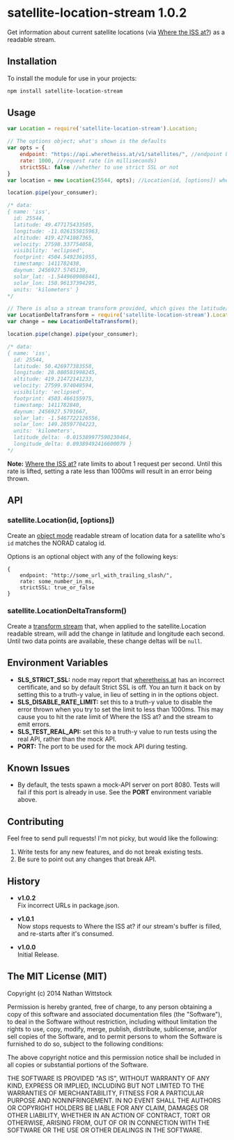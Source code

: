 # satellite-location-stream 1.0.2

Get information about current satellite locations (via [Where the ISS at?][where]) as a readable stream.

## Installation

To install the module for use in your projects:

```bash
npm install satellite-location-stream
```

## Usage

```js
var Location = require('satellite-location-stream').Location;

// The options object; what's shown is the defaults
var opts = {
	endpoint: "https://api.wheretheiss.at/v1/satellites/", //endpoint URL with trailing slash
	rate: 1000, //request rate (in milliseconds)
	strictSSL: false //whether to use strict SSL or not
}
var location = new Location(25544, opts); //Location(id, [options]) where `id` is the NORAD catalog id

location.pipe(your_consumer);

/* data: 
{ name: 'iss',
  id: 25544,
  latitude: 49.477175433505,
  longitude: -11.026155815963,
  altitude: 419.42741087365,
  velocity: 27598.337754058,
  visibility: 'eclipsed',
  footprint: 4504.5492361955,
  timestamp: 1411782438,
  daynum: 2456927.5745139,
  solar_lat: -1.5449609088441,
  solar_lon: 150.96137394295,
  units: 'kilometers' }
*/

// There is also a stream transform provided, which gives the latitude/longitude per second
var LocationDeltaTransform = require('satellite-location-stream').LocationDeltaTransform;
var change = new LocationDeltaTransform();

location.pipe(change).pipe(your_consumer);

/* data:
{ name: 'iss',
  id: 25544,
  latitude: 50.426977383558,
  longitude: 28.080581998245,
  altitude: 419.21472141233,
  velocity: 27599.974048594,
  visibility: 'eclipsed',
  footprint: 4503.466155975,
  timestamp: 1411782840,
  daynum: 2456927.5791667,
  solar_lat: -1.5467722126556,
  solar_lon: 149.28597784223,
  units: 'kilometers',
  latitude_delta: -0.015389977590230464,
  longitude_delta: 0.09389492416600079 }
*/
```

**Note:** [Where the ISS at?][where] rate limits to about 1 request per second. Until this rate is lifted, setting a rate less than 1000ms will result in an error being thrown.

[where]: http://wheretheiss.at

## API

### satellite.Location(id, [options])

Create an [object mode](http://nodejs.org/api/stream.html#stream_object_mode) readable stream of location data for a satellite who's `id` matches the NORAD catalog id.

Options is an optional object with any of the following keys:

```
{
	endpoint: "http://some_url_with_trailing_slash/",
	rate: some_number_in_ms,
	strictSSL: true_or_false
}
```

### satellite.LocationDeltaTransform()

Create a [transform stream](http://nodejs.org/api/stream.html#stream_class_stream_transform) that, when applied to the satellite.Location readable stream, will add the change in latitude and longitude each second. Until two data points are available, these change deltas will be `null`.

## Environment Variables

- **SLS_STRICT_SSL:** node may report that [wheretheiss.at](http://wheretheiss.at) has an incorrect certificate, and so by default Strict SSL is off. You an turn it back on by setting this to a truth-y value, in lieu of setting in in the options object.
- **SLS_DISABLE_RATE_LIMIT:** set this to a truth-y value to disable the error thrown when you try to set the limit to less than 1000ms. This may cause you to hit the rate limit of Where the ISS at? and the stream to emit errors.
- **SLS_TEST_REAL_API:** set this to a truth-y value to run tests using the real API, rather than the mock API.
- **PORT:** The port to be used for the mock API during testing.

## Known Issues

- By default, the tests spawn a mock-API server on port 8080. Tests will fail if this port is already in use. See the **PORT** environment variable above.

## Contributing

Feel free to send pull requests! I'm not picky, but would like the following:

1. Write tests for any new features, and do not break existing tests.
2. Be sure to point out any changes that break API.

## History

- **v1.0.2**  
Fix incorrect URLs in package.json.

- **v1.0.1**  
Now stops requests to Where the ISS at? if our stream's buffer is filled, and re-starts after it's consumed.

- **v1.0.0**  
Initial Release.

## The MIT License (MIT)

Copyright (c) 2014 Nathan Wittstock

Permission is hereby granted, free of charge, to any person obtaining a copy of
this software and associated documentation files (the "Software"), to deal in
the Software without restriction, including without limitation the rights to
use, copy, modify, merge, publish, distribute, sublicense, and/or sell copies of
the Software, and to permit persons to whom the Software is furnished to do so,
subject to the following conditions:

The above copyright notice and this permission notice shall be included in all
copies or substantial portions of the Software.

THE SOFTWARE IS PROVIDED "AS IS", WITHOUT WARRANTY OF ANY KIND, EXPRESS OR
IMPLIED, INCLUDING BUT NOT LIMITED TO THE WARRANTIES OF MERCHANTABILITY, FITNESS
FOR A PARTICULAR PURPOSE AND NONINFRINGEMENT. IN NO EVENT SHALL THE AUTHORS OR
COPYRIGHT HOLDERS BE LIABLE FOR ANY CLAIM, DAMAGES OR OTHER LIABILITY, WHETHER
IN AN ACTION OF CONTRACT, TORT OR OTHERWISE, ARISING FROM, OUT OF OR IN
CONNECTION WITH THE SOFTWARE OR THE USE OR OTHER DEALINGS IN THE SOFTWARE.
